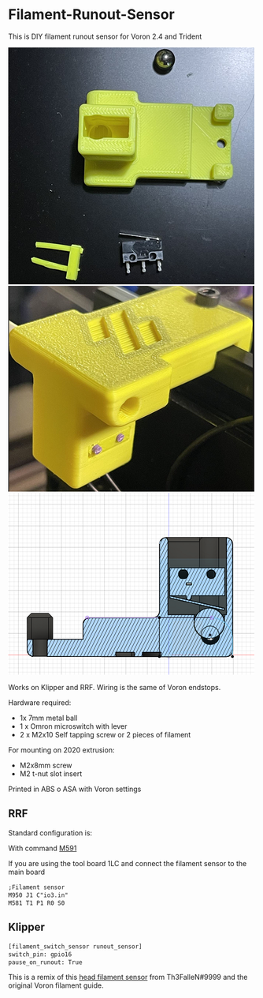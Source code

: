 # Filament-Runout-Sensor
This is DIY filament runout sensor for Voron 2.4 and Trident

![All needed pic](./images/FS%20all.png)
![Mounted pic](./images/FS%20mount.png)
![Section pic](./images/FS%20Section.png)

Works on Klipper and RRF.
Wiring is the same of Voron endstops.

Hardware required:

- 1x 7mm metal ball
- 1 x Omron microswitch with lever
- 2 x M2x10 Self tapping screw or 2 pieces of filament

For mounting on 2020 extrusion:

- M2x8mm screw
- M2 t-nut slot insert

Printed in ABS o ASA with Voron settings

## RRF 

Standard configuration is:

With command [M591](https://docs.duet3d.com/User_manual/Reference/Gcodes#m591-configure-filament-sensing)

If you are using the tool board 1LC and connect the filament sensor to the main board
```
;Filament sensor
M950 J1 C"io3.in"
M581 T1 P1 R0 S0
```
## Klipper
```
[filament_switch_sensor runout_sensor]
switch_pin: gpio16
pause_on_runout: True
```

This is a remix of this [head filament sensor](https://github.com/EtteGit/EnragedRabbitProject/tree/main/usermods/LGX_Toolhead_Sensor) from Th3FalleN#9999 and the original Voron filament guide.


